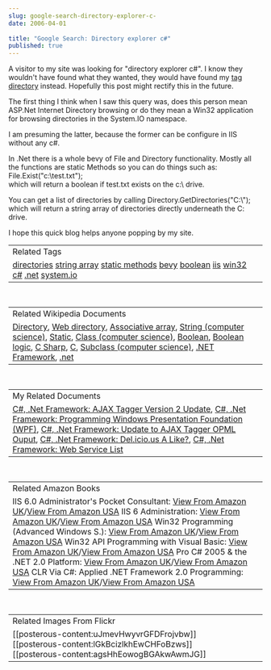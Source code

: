 ```yaml
---
slug: google-search-directory-explorer-c-
date: 2006-04-01
 
title: "Google Search: Directory explorer c#"
published: true
---
```

A visitor to my site was looking for "directory explorer c#".  I know they wouldn't have found what they wanted, they would have found my <a href="http://www.kinlan.co.uk/tag%20directory">tag directory</a> instead.  Hopefully this post might rectify this in the future.<p />The first thing I think when I saw this query was, does this person mean ASP.Net Internet Directory browsing or do they mean a Win32 application for browsing directories in the System.IO namespace.<p />I am presuming the latter, because the former can be configure in IIS without any c#.<p />In .Net there is a whole bevy of File and Directory functionality.  Mostly all the functions are static Methods so you can do things such as:<br />File.Exist("c:\\test.txt");<br />which will return a boolean if test.txt exists on the c:\ drive.<p />You can get a list of directories by calling Directory.GetDirectories("C:\\"); which will return a string array of directories directly underneath the C: drive.<p />I hope this quick blog helps anyone popping by my site.<p /><table class="TechnoratiHead TagHeader">
<tr><td>Related Tags</td></tr>
<tr class="Technorati"><td>
<a href="http://www.kinlan.co.uk/tag/directories" class="Tag" rel="tag">directories</a> <a href="http://www.kinlan.co.uk/tag/string%20array" class="Tag" rel="tag">string array</a> <a href="http://www.kinlan.co.uk/tag/static%20methods" class="Tag" rel="tag">static methods</a> <a href="http://www.kinlan.co.uk/tag/bevy" class="Tag" rel="tag">bevy</a> <a href="http://www.kinlan.co.uk/tag/boolean" class="Tag" rel="tag">boolean</a> <a href="http://www.kinlan.co.uk/tag/iis" class="Tag" rel="tag">iis</a> <a href="http://www.kinlan.co.uk/tag/win32" class="Tag" rel="tag">win32</a> <a href="http://www.kinlan.co.uk/tag/c%23" class="Tag" rel="tag">c#</a> <a href="http://www.kinlan.co.uk/tag/.net" class="Tag" rel="tag">.net</a> <a href="http://www.kinlan.co.uk/tag/system.io" class="Tag" rel="tag">system.io</a>
</td></tr>
</table><br /><table class="TechnoratiHead TagHeader">
<tr><td>Related Wikipedia Documents</td></tr>
<tr class="Technorati"><td>
<a href="http://en.wikipedia.org/wiki/Directory" class="Tag" rel="tag">Directory</a>, <a href="http://en.wikipedia.org/wiki/Web_directories" class="Tag" rel="tag">Web directory</a>, <a href="http://en.wikipedia.org/wiki/Associative_array" class="Tag" rel="tag">Associative array</a>, <a href="http://en.wikipedia.org/wiki/String_(computer_science)" class="Tag" rel="tag">String (computer science)</a>, <a href="http://en.wikipedia.org/wiki/Static" class="Tag" rel="tag">Static</a>, <a href="http://en.wikipedia.org/wiki/Class_(computer_science)" class="Tag" rel="tag">Class (computer science)</a>, <a href="http://en.wikipedia.org/wiki/Boolean" class="Tag" rel="tag">Boolean</a>, <a href="http://en.wikipedia.org/wiki/Boolean_logic" class="Tag" rel="tag">Boolean logic</a>, <a href="http://en.wikipedia.org/wiki/C_Sharp" class="Tag" rel="tag">C Sharp</a>, <a href="http://en.wikipedia.org/wiki/C" class="Tag" rel="tag">C</a>, <a href="http://en.wikipedia.org/wiki/Subclass_(computer_science)" class="Tag" rel="tag">Subclass (computer science)</a>, <a href="http://en.wikipedia.org/wiki/Microsoft_.NET" class="Tag" rel="tag">.NET Framework</a>, <a href="http://en.wikipedia.org/wiki/.net" class="Tag" rel="tag">.net</a>
</td></tr>
</table><br /><table class="TechnoratiHead TagHeader">
<tr><td>My Related Documents</td></tr>
<tr class="Technorati"><td>
<a href="http://www.kinlan.co.uk/2005/11/ajax-tagger-version-2-update.html" class="Tag" rel="tag">C#, .Net Framework: AJAX Tagger Version 2 Update</a>, <a href="http://www.kinlan.co.uk/2005/11/programming-windows-presentation.html" class="Tag" rel="tag">C#, .Net Framework: Programming Windows Presentation Foundation (WPF)</a>, <a href="http://www.kinlan.co.uk/2005/11/update-to-ajax-tagger-opml-ouput.html" class="Tag" rel="tag">C#, .Net Framework: Update to AJAX Tagger OPML Ouput</a>, <a href="http://www.kinlan.co.uk/2005/10/delicious-like.html" class="Tag" rel="tag">C#, .Net Framework: Del.icio.us A Like?</a>, <a href="http://www.kinlan.co.uk/2005/09/web-service-list.html" class="Tag" rel="tag">C#, .Net Framework: Web Service List</a>
</td></tr>
</table><br /><table class="TechnoratiHead TagHeader">
<tr><td>Related Amazon Books</td></tr>
<tr class="Technorati"><td>IIS 6.0 Administrator's Pocket Consultant: <a href="http://www.amazon.co.uk/exec/obidos/redirect?tag=cnetfra-21&amp;link_code=xm2&amp;camp=2025&amp;creative=165953&amp;path=http://www.amazon.co.uk/gp/redirect.html%253fASIN=0735615608%2526tag=cnetfra-21%2526lcode=xm2%2526cID=2025%2526ccmID=165953%2526location=/o/ASIN/0735615608%25253FSubscriptionId=0CM2PVF6VAHJQKW5G782" class="Tag" rel="tag">View From Amazon UK</a>/<a href="http://www.amazon.com/exec/obidos/redirect?tag=cnetfra-20&amp;link_code=xm2&amp;camp=2025&amp;creative=165953&amp;path=http://www.amazon.com/gp/redirect.html%253fASIN=0735615608%2526tag=cnetfra-20%2526lcode=xm2%2526cID=2025%2526ccmID=165953%2526location=/o/ASIN/0735615608%25253FSubscriptionId=0CM2PVF6VAHJQKW5G782" class="Tag" rel="tag">View From Amazon USA</a> IIS 6 Administration: <a href="http://www.amazon.co.uk/exec/obidos/redirect?tag=cnetfra-21&amp;link_code=xm2&amp;camp=2025&amp;creative=165953&amp;path=http://www.amazon.co.uk/gp/redirect.html%253fASIN=0072194855%2526tag=cnetfra-21%2526lcode=xm2%2526cID=2025%2526ccmID=165953%2526location=/o/ASIN/0072194855%25253FSubscriptionId=0CM2PVF6VAHJQKW5G782" class="Tag" rel="tag">View From Amazon UK</a>/<a href="http://www.amazon.com/exec/obidos/redirect?tag=cnetfra-20&amp;link_code=xm2&amp;camp=2025&amp;creative=165953&amp;path=http://www.amazon.com/gp/redirect.html%253fASIN=0072194855%2526tag=cnetfra-20%2526lcode=xm2%2526cID=2025%2526ccmID=165953%2526location=/o/ASIN/0072194855%25253FSubscriptionId=0CM2PVF6VAHJQKW5G782" class="Tag" rel="tag">View From Amazon USA</a> Win32 Programming (Advanced Windows S.): <a href="http://www.amazon.co.uk/exec/obidos/redirect?tag=cnetfra-21&amp;link_code=xm2&amp;camp=2025&amp;creative=165953&amp;path=http://www.amazon.co.uk/gp/redirect.html%253fASIN=0201634929%2526tag=cnetfra-21%2526lcode=xm2%2526cID=2025%2526ccmID=165953%2526location=/o/ASIN/0201634929%25253FSubscriptionId=0CM2PVF6VAHJQKW5G782" class="Tag" rel="tag">View From Amazon UK</a>/<a href="http://www.amazon.com/exec/obidos/redirect?tag=cnetfra-20&amp;link_code=xm2&amp;camp=2025&amp;creative=165953&amp;path=http://www.amazon.com/gp/redirect.html%253fASIN=0201634929%2526tag=cnetfra-20%2526lcode=xm2%2526cID=2025%2526ccmID=165953%2526location=/o/ASIN/0201634929%25253FSubscriptionId=0CM2PVF6VAHJQKW5G782" class="Tag" rel="tag">View From Amazon USA</a> Win32 API Programming with Visual Basic: <a href="http://www.amazon.co.uk/exec/obidos/redirect?tag=cnetfra-21&amp;link_code=xm2&amp;camp=2025&amp;creative=165953&amp;path=http://www.amazon.co.uk/gp/redirect.html%253fASIN=1565926315%2526tag=cnetfra-21%2526lcode=xm2%2526cID=2025%2526ccmID=165953%2526location=/o/ASIN/1565926315%25253FSubscriptionId=0CM2PVF6VAHJQKW5G782" class="Tag" rel="tag">View From Amazon UK</a>/<a href="http://www.amazon.com/exec/obidos/redirect?tag=cnetfra-20&amp;link_code=xm2&amp;camp=2025&amp;creative=165953&amp;path=http://www.amazon.com/gp/redirect.html%253fASIN=1565926315%2526tag=cnetfra-20%2526lcode=xm2%2526cID=2025%2526ccmID=165953%2526location=/o/ASIN/1565926315%25253FSubscriptionId=0CM2PVF6VAHJQKW5G782" class="Tag" rel="tag">View From Amazon USA</a> Pro C# 2005 &amp; the .NET 2.0 Platform: <a href="http://www.amazon.co.uk/exec/obidos/redirect?tag=cnetfra-21&amp;link_code=xm2&amp;camp=2025&amp;creative=165953&amp;path=http://www.amazon.co.uk/gp/redirect.html%253fASIN=1590594193%2526tag=cnetfra-21%2526lcode=xm2%2526cID=2025%2526ccmID=165953%2526location=/o/ASIN/1590594193%25253FSubscriptionId=0CM2PVF6VAHJQKW5G782" class="Tag" rel="tag">View From Amazon UK</a>/<a href="http://www.amazon.com/exec/obidos/redirect?tag=cnetfra-20&amp;link_code=xm2&amp;camp=2025&amp;creative=165953&amp;path=http://www.amazon.com/gp/redirect.html%253fASIN=1590594193%2526tag=cnetfra-20%2526lcode=xm2%2526cID=2025%2526ccmID=165953%2526location=/o/ASIN/1590594193%25253FSubscriptionId=0CM2PVF6VAHJQKW5G782" class="Tag" rel="tag">View From Amazon USA</a> CLR Via C#: Applied .NET Framework 2.0 Programming: <a href="http://www.amazon.co.uk/exec/obidos/redirect?tag=cnetfra-21&amp;link_code=xm2&amp;camp=2025&amp;creative=165953&amp;path=http://www.amazon.co.uk/gp/redirect.html%253fASIN=0735621632%2526tag=cnetfra-21%2526lcode=xm2%2526cID=2025%2526ccmID=165953%2526location=/o/ASIN/0735621632%25253FSubscriptionId=0CM2PVF6VAHJQKW5G782" class="Tag" rel="tag">View From Amazon UK</a>/<a href="http://www.amazon.com/exec/obidos/redirect?tag=cnetfra-20&amp;link_code=xm2&amp;camp=2025&amp;creative=165953&amp;path=http://www.amazon.com/gp/redirect.html%253fASIN=0735621632%2526tag=cnetfra-20%2526lcode=xm2%2526cID=2025%2526ccmID=165953%2526location=/o/ASIN/0735621632%25253FSubscriptionId=0CM2PVF6VAHJQKW5G782" class="Tag" rel="tag">View From Amazon USA</a>
</td></tr>
</table><br /><table class="TechnoratiHead TagHeader">
<tr><td>Related Images From Flickr</td></tr>
<tr class="Technorati"><td>
<span style="float: left;">[[posterous-content:uJmevHwyvrGFDFrojvbw]]</span><span style="float: left;">[[posterous-content:lGkBcizlkhEwCHFoBzws]]</span><span style="float: left;">[[posterous-content:agsHhEowogBGAkwAwmJG]]</span>
</td></tr>
</table><div class="blogger-post-footer"><img class="posterous_download_image" src="https://blogger.googleusercontent.com/tracker/8109338-114387825994635611?l=www.kinlan.co.uk%2Findex.html" height="1" alt="" width="1" /></div>

